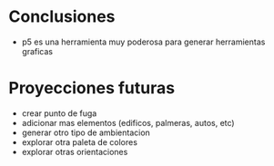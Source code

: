 # Conclusiones

* p5 es una herramienta muy poderosa para generar herramientas graficas


# Proyecciones futuras

* crear punto de fuga
* adicionar mas elementos (edificos, palmeras, autos, etc)
* generar otro tipo de ambientacion
* explorar otra paleta de colores 
* explorar otras orientaciones